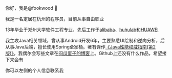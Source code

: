 你好，我是@fookwood 👋 

我是一名定居在杭州的程序员，目前从事自由职业

13年毕业于郑州大学软件工程专业，先后工作于[alibaba](https://github.com/alibaba)、[huhulab](https://github.com/huhulab)和[HUAWEI](https://github.com/Huawei)

我主攻Java相关领域，曾从事Android开发6年，主要熟悉UI绘制和逆向分析，后从事Java后端，擅长使用Spring全家桶。著有译作[《Java性能权威指南(第2版)》](https://item.jd.com/13727420.html)，我偶尔会写些文章在[闷瓜蛋子的博客](https://fookwood.com/)上。Github上还没有什么作品，希望接下来会有

你可以左侧的个人信息联系我
